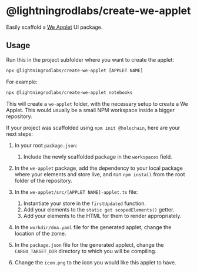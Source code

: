 # @lightningrodlabs/create-we-applet

Easily scaffold a [We Applet](https://npmjs.com/package/@lightningrodlabs/we-applet) UI package.

## Usage

Run this in the project subfolder where you want to create the applet:

```bash
npx @lightningrodlabs/create-we-applet [APPLET NAME]
```

For example:

```bash
npx @lightningrodlabs/create-we-applet notebooks
```

This will create a `we-applet` folder, with the necessary setup to create a We Applet. This would usually be a small NPM workspace inside a bigger repository.


If your project was scaffolded using `npm init @holochain`, here are your next steps:

1. In your root `package.json`:
   1. Include the newly scaffolded package in the `workspaces` field.
2. In the `we-applet` package, add the dependency to your local package where your elements and store live, and run `npm install` from the root folder of the repository.
3. In the `we-applet/src/[APPLET NAME]-applet.ts` file:

   1. Instantiate your store in the `firstUpdated` function.
   2. Add your elements to the `static get scopedElements()` getter.
   3. Add your elements to the HTML for them to render appropriately.
4. In the `workdir/dna.yaml` file for the generated applet, change the location of the zome.
5. In the `package.json` file for the generated applect, change the `CARGO_TARGET_DIR` directory to which you will be compiling.
6. Change the `icon.png` to the icon you would like this applet to have.